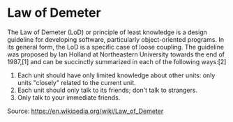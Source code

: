 # Law of Demeter

The Law of Demeter (LoD) or principle of least knowledge is a design guideline for developing software, particularly object-oriented programs. In its general form, the LoD is a specific case of loose coupling. The guideline was proposed by Ian Holland at Northeastern University towards the end of 1987,[1] and can be succinctly summarized in each of the following ways:[2]

1. Each unit should have only limited knowledge about other units: only units "closely" related to the current unit.
1. Each unit should only talk to its friends; don't talk to strangers.
1. Only talk to your immediate friends.

Source: https://en.wikipedia.org/wiki/Law_of_Demeter
